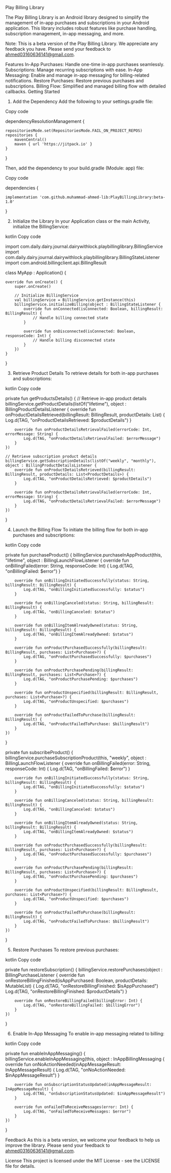 Play Billing Library

The Play Billing Library is an Android library designed to simplify the management of in-app purchases and subscriptions in your Android application. 
This library includes robust features like purchase handling, subscription management, in-app messaging, and more.

Note: This is a beta version of the Play Billing Library. We appreciate any feedback you have. Please send your feedback to ahmed03160636141@gmail.com.

Features
In-App Purchases: Handle one-time in-app purchases seamlessly.
Subscriptions: Manage recurring subscriptions with ease.
In-App Messaging: Enable and manage in-app messaging for billing-related notifications.
Restore Purchases: Restore previous purchases and subscriptions.
Billing Flow: Simplified and managed billing flow with detailed callbacks.
Getting Started
1. Add the Dependency
Add the following to your settings.gradle file:

Copy code

dependencyResolutionManagement {

    repositoriesMode.set(RepositoriesMode.FAIL_ON_PROJECT_REPOS)
    repositories {
        mavenCentral()
        maven { url 'https://jitpack.io' }
    }
    
}

Then, add the dependency to your build.gradle (Module: app) file:

Copy code

dependencies {

    implementation 'com.github.muhammad-ahmed-lib:PlayBillingLibrary:beta-1.0'
    
}

2. Initialize the Library
In your Application class or the main Activity, initialize the BillingService:

kotlin
Copy code

import com.daily.dairy.journal.dairywithlock.playbillinglibrary.BillingService
import com.daily.dairy.journal.dairywithlock.playbillinglibrary.BillingStateListener
import com.android.billingclient.api.BillingResult

class MyApp : Application() {

    override fun onCreate() {
        super.onCreate()

        // Initialize BillingService
        val billingService = BillingService.getInstance(this)
        billingService.initializeBilling(object : BillingStateListener {
            override fun onConnected(isConnected: Boolean, billingResult: BillingResult) {
                // Handle billing connected state
            }

            override fun onDisconnected(isConnected: Boolean, responseCode: Int) {
                // Handle billing disconnected state
            }
        })
    }
}

3. Retrieve Product Details
To retrieve details for both in-app purchases and subscriptions:

kotlin
Copy code

private fun getProductsDetails() {
    // Retrieve in-app product details
    billingService.getProductDetails(listOf("lifetime"), object : BillingProductDetailsListener {
        override fun onProductDetailsRetrieved(billingResult: BillingResult, productDetails: List<ProductDetails>) {
            Log.d(TAG, "onProductDetailsRetrieved: $productDetails")
        }

        override fun onProductDetailsRetrievalFailed(errorCode: Int, errorMessage: String) {
            Log.d(TAG, "onProductDetailsRetrievalFailed: $errorMessage")
        }
    })

    // Retrieve subscription product details
    billingService.getSubscriptionDetails(listOf("weekly", "monthly"), object : BillingProductDetailsListener {
        override fun onProductDetailsRetrieved(billingResult: BillingResult, productDetails: List<ProductDetails>) {
            Log.d(TAG, "onProductDetailsRetrieved: $productDetails")
        }

        override fun onProductDetailsRetrievalFailed(errorCode: Int, errorMessage: String) {
            Log.d(TAG, "onProductDetailsRetrievalFailed: $errorMessage")
        }
    })
}

4. Launch the Billing Flow
To initiate the billing flow for both in-app purchases and subscriptions:

kotlin
Copy code

private fun purchaseProduct() {
    billingService.purchaseInAppProduct(this, "lifetime", object : BillingLaunchFlowListener {
        override fun onBillingFailed(error: String, responseCode: Int) {
            Log.d(TAG, "onBillingFailed: $error")
        }

        override fun onBillingInitiatedSuccessfully(status: String, billingResult: BillingResult) {
            Log.d(TAG, "onBillingInitiatedSuccessfully: $status")
        }

        override fun onBillingCanceled(status: String, billingResult: BillingResult) {
            Log.d(TAG, "onBillingCanceled: $status")
        }

        override fun onBillingItemAlreadyOwned(status: String, billingResult: BillingResult) {
            Log.d(TAG, "onBillingItemAlreadyOwned: $status")
        }

        override fun onProductPurchasedSuccessfully(billingResult: BillingResult, purchases: List<Purchase>?) {
            Log.d(TAG, "onProductPurchasedSuccessfully: $purchases")
        }

        override fun onProductPurchasePending(billingResult: BillingResult, purchases: List<Purchase>?) {
            Log.d(TAG, "onProductPurchasePending: $purchases")
        }

        override fun onProductUnspecified(billingResult: BillingResult, purchases: List<Purchase>?) {
            Log.d(TAG, "onProductUnspecified: $purchases")
        }

        override fun onProductFailedToPurchase(billingResult: BillingResult) {
            Log.d(TAG, "onProductFailedToPurchase: $billingResult")
        }
    })
}

private fun subscribeProduct() {
    billingService.purchaseSubscriptionProduct(this, "weekly", object : BillingLaunchFlowListener {
        override fun onBillingFailed(error: String, responseCode: Int) {
            Log.d(TAG, "onBillingFailed: $error")
        }

        override fun onBillingInitiatedSuccessfully(status: String, billingResult: BillingResult) {
            Log.d(TAG, "onBillingInitiatedSuccessfully: $status")
        }

        override fun onBillingCanceled(status: String, billingResult: BillingResult) {
            Log.d(TAG, "onBillingCanceled: $status")
        }

        override fun onBillingItemAlreadyOwned(status: String, billingResult: BillingResult) {
            Log.d(TAG, "onBillingItemAlreadyOwned: $status")
        }

        override fun onProductPurchasedSuccessfully(billingResult: BillingResult, purchases: List<Purchase>?) {
            Log.d(TAG, "onProductPurchasedSuccessfully: $purchases")
        }

        override fun onProductPurchasePending(billingResult: BillingResult, purchases: List<Purchase>?) {
            Log.d(TAG, "onProductPurchasePending: $purchases")
        }

        override fun onProductUnspecified(billingResult: BillingResult, purchases: List<Purchase>?) {
            Log.d(TAG, "onProductUnspecified: $purchases")
        }

        override fun onProductFailedToPurchase(billingResult: BillingResult) {
            Log.d(TAG, "onProductFailedToPurchase: $billingResult")
        }
    })
}

5. Restore Purchases
To restore previous purchases:

kotlin
Copy code

private fun restoreSubscription() {
    billingService.restorePurchases(object : BillingPurchaseListener {
        override fun onRestoreBillingFinished(isAppPurchased: Boolean, productDetails: MutableList<Purchase>) {
            Log.d(TAG, "onRestoreBillingFinished: $isAppPurchased")
            Log.d(TAG, "onRestoreBillingFinished: $productDetails")
        }

        override fun onRestoreBillingFailed(billingError: Int) {
            Log.d(TAG, "onRestoreBillingFailed: $billingError")
        }
    })
}

6. Enable In-App Messaging
To enable in-app messaging related to billing:

kotlin
Copy code

private fun enableInAppMessaging() {
    billingService.enableInAppMessaging(this, object : InAppBillingMessaging {
        override fun onNoActionNeeded(inAppMessageResult: InAppMessageResult) {
            Log.d(TAG, "onNoActionNeeded: $inAppMessageResult")
        }

        override fun onSubscriptionStatusUpdated(inAppMessageResult: InAppMessageResult) {
            Log.d(TAG, "onSubscriptionStatusUpdated: $inAppMessageResult")
        }

        override fun onFailedToReceiveMessages(error: Int) {
            Log.d(TAG, "onFailedToReceiveMessages: $error")
        }
    })
}

Feedback
As this is a beta version, we welcome your feedback to help us improve the library. Please send your feedback to ahmed03160636141@gmail.com.

License
This project is licensed under the MIT License - see the LICENSE file for details.
